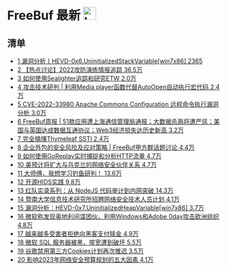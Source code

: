 # FreeBuf 最新 <img src="https://file.ipadown.com/tophub/assets/images/media/freebuf.com.png_50x50.png" width="30" alt="Logo"></img>

## 清单

* [1 漏洞分析丨HEVD-0x6.UninitializedStackVariable[win7x86] 2365](https://www.freebuf.com/vuls/339718.html)
* [2 【热点讨论】2022攻防演练情报追踪 36.5万](https://www.freebuf.com/news/340081.html)
* [3 如何使用Sealighter追踪和研究ETW 2.0万](https://www.freebuf.com/articles/system/338687.html)
* [4 攻击技术研判 | 利用Media player函数代替AutoOpen自动执行宏代码 2.4万](https://www.freebuf.com/articles/network/339540.html)
* [5 CVE-2022-33980 Apache Commons Configuration 远程命令执行漏洞分析 3.0万](https://www.freebuf.com/vuls/339633.html)
* [6 FreeBuf周报 | 51款应用遭上海通信管理局通报；大数据杀熟将遭严惩；美国与英国达成数据互通协议；Web3经济损失达历史新高 3.2万](https://www.freebuf.com/articles/340597.html)
* [7 完全搞懂Thymeleaf SSTI 2.4万](https://www.freebuf.com/articles/web/339962.html)
* [8 企业外包的安全风险及应对策略 | FreeBuf甲方群话题讨论 4.4万](https://www.freebuf.com/articles/neopoints/340581.html)
* [9 如何使用GoReplay实时捕捉和分析HTTP流量 4.7万](https://www.freebuf.com/articles/database/338686.html)
* [10 美预计将扩大与乌克兰的网络安全伙伴关系 4.7万](https://www.freebuf.com/news/340544.html)
* [11 大师傅，我想学习钓鱼研判！ 13.6万](https://www.freebuf.com/articles/system/339344.html)
* [12 开源HIDS实践 9.8万](https://www.freebuf.com/articles/endpoint/339347.html)
* [13 红队实录系列：从 NodeJS 代码审计到内网突破 14.3万](https://www.freebuf.com/vuls/339301.html)
* [14 暨南大学信息技术研究所招聘网络安全技术人员计划 4.1万](https://www.freebuf.com/jobs/340608.html)
* [15 漏洞分析：HEVD-0x7.UninitializedHeapVariable[win7x86] 3.7万](https://www.freebuf.com/vuls/339725.html)
* [16 微软称发现奥地利间谍团伙，利用Windows和Adobe 0day攻击欧洲组织 4.8万](https://www.freebuf.com/articles/system/340560.html)
* [17 越来越多受害者拒绝向黑客支付赎金 4.9万](https://www.freebuf.com/news/340536.html)
* [18 微软 SQL 服务器被黑，带宽遭到破坏 5.5万](https://www.freebuf.com/news/340531.html)
* [19 谷歌禁用第三方Cookies计划再次推迟 3.5万](https://www.freebuf.com/news/340535.html)
* [20 影响2023年网络安全预算规划的五大因素 4.1万](https://www.freebuf.com/articles/paper/340100.html)
